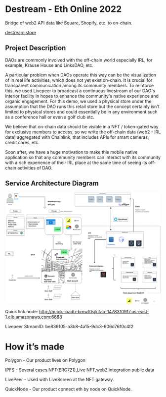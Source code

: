 # Destream - Eth Online 2022

Bridge of web2 API data like Square, Shopify, etc. to on-chain.


[destream.store](https://www.destream.store/)

## Project Description

DAOs are commonly involved with the off-chain world especially IRL, for example, Krause House and LinksDAO, etc.

A particular problem when DAOs operate this way can be the visualization of in real life activities, which does not yet exist on-chain. It is crucial for transparent communication among its community members. To reinforce this, we used Livepeer to broadcast a continuous livestream of our DAO's interior facility in hopes to enhance the community's native experience and organic engagement. For this demo, we used a physical store under the assumption that the DAO runs this retail store but the concept certainly isn't limited to physical stores and could essentially be in any environment such as a conference hall or even a golf club etc.

We believe that on-chain data should be visible in a NFT / token-gated way for exclusive members to access, so we write the off-chain data (web2 - IRL data) aggregated with Chainlink, that includes APIs for smart cameras, credit cares, etc.

Soon after, we have a huge motivation to make this mobile native application so that any community members can interact with its community with a rich experience of their IRL place at the same time of seeing its off-chain activities of DAO.

## Service Architecture Diagram

![Service Architecture Diagram](https://github.com/DeStream-EthOnline2022/.github/blob/main/architecture/v1.png)


Quick link node: http://quick-loadb-bmwt0sjkitaq-1478310917.us-east-1.elb.amazonaws.com:6688

Livepeer StreamID: be836105-a3b8-4a15-9dc3-606d76f0c4f2

# How it’s made
Polygon - Our product lives on Polygon

IPFS - Several cases.NFT(ERC721),Live NFT,web2 integration public data

LivePeer - Used with LiveScreen at the NFT gateway.

QuickNode -  Our product connect eth by node on QuickNode.

